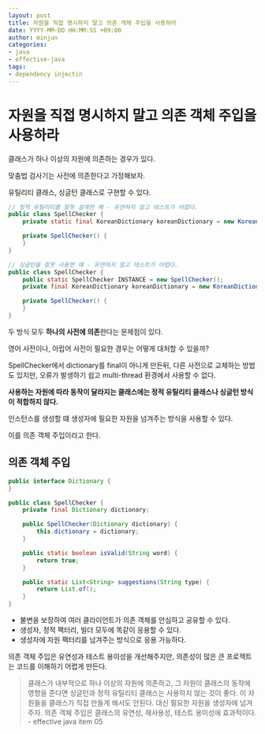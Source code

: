 ```yaml
---
layout: post
title: 자원을 직접 명시하지 말고 의존 객체 주입을 사용하라
date: YYYY-MM-DD HH:MM:SS +09:00
author: minjun
categories:
- java
- effective-java
tags:
- dependency injectin
---
```


# 자원을 직접 명시하지 말고 의존 객체 주입을 사용하라

클래스가 하나 이상의 자원에 의존하는 경우가 있다.

맞춤법 검사기는 사전에 의존한다고 가정해보자.

유틸리티 클래스, 싱글턴 클래스로 구현할 수 있다.

```java
// 정적 유틸리티를 잘못 설계한 예 - 유연하지 않고 테스트가 어렵다.
public class SpellChecker {
    private static final KoreanDictionary koreanDictionary = new KoreanDictionary();

    private SpellChecker() {
    }
}
```

```java
// 싱글턴을 잘못 사용한 예 - 유연하지 않고 테스트가 어렵다.
public class SpellChecker {
    public static SpellChecker INSTANCE = new SpellChecker();
    private final KoreanDictionary koreanDictionary = new KoreanDictionary();

    private SpellChecker() {
    }
}
```

두 방식 모두 **하나의 사전에 의존**한다는 문제점이 있다.

영어 사전이나, 아랍어 사전이 필요한 경우는 어떻게 대처할 수 있을까?

SpellChecker에서 dictionary를 final이 아니게 만든뒤, 다른 사전으로 교체하는 방법도 있지만, 오류가 발생하기 쉽고 multi-thread 환경에서 사용할 수 없다.

**사용하는 자원에 따라 동작이 달라지는 클래스에는 정적 유틸리티 클래스나 싱글턴 방식이 적합하지 않다.**

인스턴스를 생성할 떄 생성자에 필요한 자원을 넘겨주는 방식을 사용할 수 있다.

이를 의존 객체 주입이라고 한다.

## 의존 객체 주입

```java
public interface Dictionary {
}

public class SpellChecker {
    private final Dictionary dictionary;

    public SpellChecker(Dictionary dictionary) {
        this.dictionary = dictionary;
    }

    public static boolean isValid(String word) {
        return true;
    }

    public static List<String> suggestions(String type) {
        return List.of();
    }
}
```

- 불변을 보장하여 여러 클라이언트가 의존 객체를 안심하고 공유할 수 있다.
- 생성자, 정적 팩터리, 빌더 모두에 똑같이 응용할 수 있다.
- 생성자에 자원 팩터리를 넘겨주는 방식으로 응용 가능하다.

의존 객체 주입은 유연성과 테스트 용이성을 개선해주지만, 의존성이 많은 큰 프로젝트는 코드를 이해하기 어렵게 만든다.


> 클래스가 내부적으로 하나 이상의 자원에 의존하고, 그 자원이 클래스의 동작에 영향을 준다면 싱글턴과 정적 유틸리티 클래스는 사용하지 않는 것이 좋다. 이 자원들을 클래스가 직접 만들게 해서도 안된다. 대신 필요한 자원을 생성자에 넘겨주자.
의존 객체 주입은 클래스의 유연성, 재사용성, 테스트 용이성에 효과적이다. - effective java item 05
